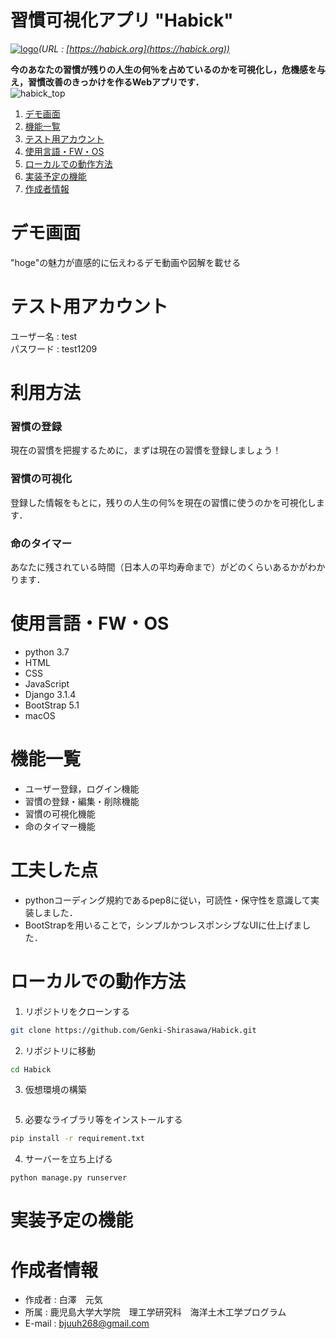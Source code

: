 # 習慣可視化アプリ "Habick"
[![logo](https://user-images.githubusercontent.com/74233278/145626939-e65973b2-8396-486b-bb88-05560f48c686.png)](https://habick.org)*(URL : [https://habick.org](https://habick.org))*

**今のあなたの習慣が残りの人生の何％を占めているのかを可視化し，危機感を与え，習慣改善のきっかけを作るWebアプリです．**  
![habick_top](https://user-images.githubusercontent.com/74233278/145671890-a854f189-a655-4d4b-80f7-2500672fd7cd.png)  


1. [デモ画面](https://github.com/Genki-Shirasawa/Habick/blob/main/README.md#%E3%83%87%E3%83%A2%E7%94%BB%E9%9D%A2)
2. [機能一覧](https://github.com/Genki-Shirasawa/Habick/blob/main/README.md#%E6%A9%9F%E8%83%BD%E4%B8%80%E8%A6%A7)
3. [テスト用アカウント](https://github.com/Genki-Shirasawa/Habick/blob/main/README.md#%E3%83%86%E3%82%B9%E3%83%88%E7%94%A8%E3%82%A2%E3%82%AB%E3%82%A6%E3%83%B3%E3%83%88)
4. [使用言語・FW・OS](https://github.com/Genki-Shirasawa/Habick#%E4%BD%BF%E7%94%A8%E8%A8%80%E8%AA%9Efwos)
5. [ローカルでの動作方法]()
6. [実装予定の機能]()
7. [作成者情報](https://github.com/Genki-Shirasawa/Habick#%E4%BD%9C%E6%88%90%E8%80%85%E6%83%85%E5%A0%B1)


# デモ画面

"hoge"の魅力が直感的に伝えわるデモ動画や図解を載せる


# テスト用アカウント

ユーザー名 : test  
パスワード : test1209


# 利用方法

### 習慣の登録
現在の習慣を把握するために，まずは現在の習慣を登録しましょう！

### 習慣の可視化
登録した情報をもとに，残りの人生の何%を現在の習慣に使うのかを可視化します．

### 命のタイマー
あなたに残されている時間（日本人の平均寿命まで）がどのくらいあるかがわかります．


# 使用言語・FW・OS

- python 3.7
- HTML
- CSS
- JavaScript
- Django 3.1.4
- BootStrap 5.1
- macOS


# 機能一覧
- ユーザー登録，ログイン機能
- 習慣の登録・編集・削除機能
- 習慣の可視化機能
- 命のタイマー機能


# 工夫した点
- pythonコーディング規約であるpep8に従い，可読性・保守性を意識して実装しました．
- BootStrapを用いることで，シンプルかつレスポンシブなUIに仕上げました．


# ローカルでの動作方法
1. リポジトリをクローンする
```bash
git clone https://github.com/Genki-Shirasawa/Habick.git
```
2. リポジトリに移動
```bash
cd Habick
```
3. 仮想環境の構築
```bash

```
5. 必要なライブラリ等をインストールする
```bash
pip install -r requirement.txt
```
4. サーバーを立ち上げる
```
python manage.py runserver
```


# 実装予定の機能


# 作成者情報

- 作成者 : 白澤　元気
- 所属 : 鹿児島大学大学院　理工学研究科　海洋土木工学プログラム
- E-mail : bjuuh268@gmail.com

